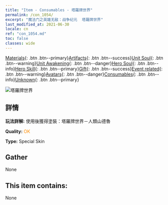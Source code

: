 ```yaml
---
title: "Item - Consumables - 塔羅牌世界"
permalink: /con_1054/
excerpt: "魔法门之英雄无敌：战争纪元  塔羅牌世界"
last_modified_at: 2021-06-30
locale: cn
ref: "con_1054.md"
toc: false
classes: wide
---
```

 [Materials](/ItemsCN/){: .btn .btn--primary}[Artifacts](/ItemsCN/Artifacts/){: .btn .btn--success}[Unit Soul](/ItemsCN/UnitSoul/){: .btn .btn--warning}[Unit Awakening](/ItemsCN/UnitAwakening/){: .btn .btn--danger}[Hero Soul](/ItemsCN/HeroSoul/){: .btn .btn--info}[Hero Skill](/ItemsCN/HeroSkill/){: .btn .btn--primary}[Gift](/ItemsCN/Gift/){: .btn .btn--success}[Event related](/ItemsCN/Events/){: .btn .btn--warning}[Avatars](/ItemsCN/Avatars/){: .btn .btn--danger}[Consumables](/ItemsCN/Consumables/){: .btn .btn--info}[Unknown](/ItemsCN/Unknown/){: .btn .btn--primary}

 ![塔羅牌世界](/images/h/h_HumanSandro3.jpg)

## 詳情
 **玩法詳解:** 使用後獲得塗裝：塔羅牌世界－人類山德魯

 **Quality:** <span style="color: #FF8C00">OK</span>

 **Type:** Special Skin

## Gather

  None

## This item contains:

  None

